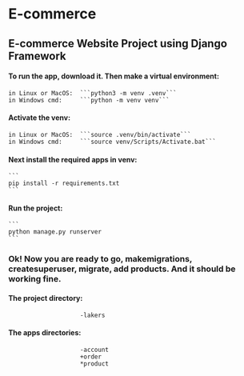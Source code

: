 # E-commerce
## E-commerce Website Project using Django Framework

#### To run the app, download it. Then make a virtual environment:
    in Linux or MacOS:  ```python3 -m venv .venv```
    in Windows cmd:     ```python -m venv venv```

#### Activate the venv:
    in Linux or MacOS:  ```source .venv/bin/activate```
    in Windows cmd:     ```source venv/Scripts/Activate.bat```

#### Next install the required apps in venv:
    ```
    pip install -r requirements.txt
    ```
#### Run the project:
    ```
    python manage.py runserver
    ```

### Ok! Now you are ready to go, makemigrations, createsuperuser, migrate, add products. And it should be working fine.

#### The project directory:  
                        -lakers
#### The apps directories:
                        -account
                        +order
                        *product
